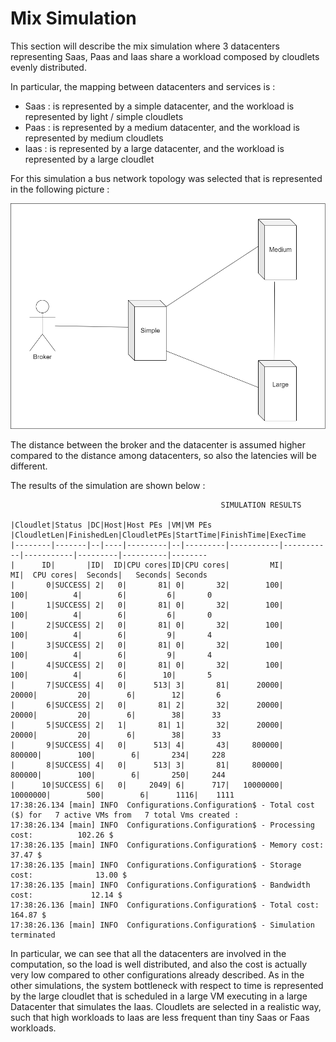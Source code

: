 # Mix Simulation

This section will describe the mix simulation where
3 datacenters representing Saas, Paas and Iaas share
a workload composed by cloudlets evenly distributed.

In particular, the mapping between datacenters and 
services is :

* Saas : is represented by a simple datacenter, and the 
workload is represented by light / simple cloudlets
* Paas : is represented by a medium datacenter, and the
workload is represented by medium cloudlets
* Iaas : is represented by a large datacenter, and the
workload is represented by a large cloudlet

For this simulation a bus network topology was selected
that is represented in the following picture :

![Mix](/documentation/images/Mix.png?raw=true "Mix Network")

The distance between the broker and the datacenter is assumed higher compared to the distance
among datacenters, so also the latencies will be different.

The results of the simulation are shown below :
```
                                               SIMULATION RESULTS

|Cloudlet|Status |DC|Host|Host PEs |VM|VM PEs   |CloudletLen|FinishedLen|CloudletPEs|StartTime|FinishTime|ExecTime
|--------|-------|--|----|---------|--|---------|-----------|-----------|-----------|---------|----------|--------
|      ID|       |ID|  ID|CPU cores|ID|CPU cores|         MI|         MI|  CPU cores|  Seconds|   Seconds| Seconds
|       0|SUCCESS| 2|   0|       81| 0|       32|        100|        100|          4|        6|         6|       0
|       1|SUCCESS| 2|   0|       81| 0|       32|        100|        100|          4|        6|         6|       0
|       2|SUCCESS| 2|   0|       81| 0|       32|        100|        100|          4|        6|         9|       4
|       3|SUCCESS| 2|   0|       81| 0|       32|        100|        100|          4|        6|         9|       4
|       4|SUCCESS| 2|   0|       81| 0|       32|        100|        100|          4|        6|        10|       5
|       7|SUCCESS| 4|   0|      513| 3|       81|      20000|      20000|         20|        6|        12|       6
|       6|SUCCESS| 2|   0|       81| 2|       32|      20000|      20000|         20|        6|        38|      33
|       5|SUCCESS| 2|   1|       81| 1|       32|      20000|      20000|         20|        6|        38|      33
|       9|SUCCESS| 4|   0|      513| 4|       43|     800000|     800000|        100|        6|       234|     228
|       8|SUCCESS| 4|   0|      513| 3|       81|     800000|     800000|        100|        6|       250|     244
|      10|SUCCESS| 6|   0|     2049| 6|      717|   10000000|   10000000|        500|        6|      1116|    1111
17:38:26.134 [main] INFO  Configurations.Configuration$ - Total cost ($) for   7 active VMs from   7 total Vms created : 
17:38:26.134 [main] INFO  Configurations.Configuration$ - Processing cost:          102.26 $
17:38:26.135 [main] INFO  Configurations.Configuration$ - Memory cost:                37.47 $ 
17:38:26.135 [main] INFO  Configurations.Configuration$ - Storage cost:              13.00 $
17:38:26.135 [main] INFO  Configurations.Configuration$ - Bandwidth cost:             12.14 $
17:38:26.136 [main] INFO  Configurations.Configuration$ - Total cost:                164.87 $ 
17:38:26.136 [main] INFO  Configurations.Configuration$ - Simulation terminated
```

In particular, we can see that all the datacenters are involved
in the computation, so the load is well distributed, and also
the cost is actually very low compared to other configurations
already described. As in the other simulations, the system
bottleneck with respect to time is represented by the 
large cloudlet that is scheduled in a large VM executing
in a large Datacenter that simulates the Iaas.
Cloudlets are selected in a realistic way, such that 
high workloads to Iaas are less frequent than tiny
Saas or Faas workloads.